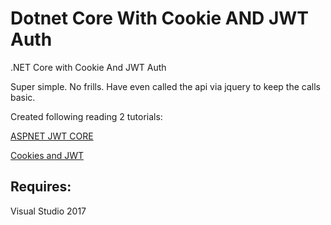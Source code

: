 # Dotnet Core With Cookie AND JWT Auth

.NET Core with Cookie And JWT Auth 

Super simple. No frills. Have even called the api via jquery to keep the calls basic.

Created following reading 2 tutorials:

[ASPNET JWT CORE](https://code-maze.com/authentication-aspnetcore-jwt-2/)

[Cookies and JWT](https://wildermuth.com/2017/08/19/Two-AuthorizationSchemes-in-ASP-NET-Core-2)

## Requires:

Visual Studio 2017